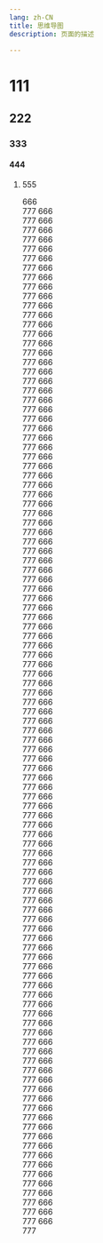 ```yaml
---
lang: zh-CN
title: 思维导图
description: 页面的描述

---
```




#  111
##  222
###  333
####  444
1.  555

    666
    <br/>
    777
    666
    <br/>
    777 666
    <br/>
    777 666
    <br/>
    777 666
    <br/>
    777 666
    <br/>
    777 666
    <br/>
    777 666
    <br/>
    777 666
    <br/>
    777 666
    <br/>
    777 666
    <br/>
    777 666
    <br/>
    777 666
    <br/>
    777 666
    <br/>
    777 666
    <br/>
    777 666
    <br/>
    777 666
    <br/>
    777 666
    <br/>
    777 666
    <br/>
    777 666
    <br/>
    777 666
    <br/>
    777 666
    <br/>
    777 666
    <br/>
    777 666
    <br/>
    777 666
    <br/>
    777 666
    <br/>
    777 666
    <br/>
    777 666
    <br/>
    777 666
    <br/>
    777 666
    <br/>
    777 666
    <br/>
    777 666
    <br/>
    777 666
    <br/>
    777 666
    <br/>
    777 666
    <br/>
    777 666
    <br/>
    777 666
    <br/>
    777 666
    <br/>
    777 666
    <br/>
    777 666
    <br/>
    777 666
    <br/>
    777 666
    <br/>
    777 666
    <br/>
    777 666
    <br/>
    777 666
    <br/>
    777 666
    <br/>
    777 666
    <br/>
    777 666
    <br/>
    777 666
    <br/>
    777 666
    <br/>
    777 666
    <br/>
    777 666
    <br/>
    777 666
    <br/>
    777 666
    <br/>
    777 666
    <br/>
    777 666
    <br/>
    777 666
    <br/>
    777 666
    <br/>
    777 666
    <br/>
    777 666
    <br/>
    777 666
    <br/>
    777 666
    <br/>
    777 666
    <br/>
    777 666
    <br/>
    777 666
    <br/>
    777 666
    <br/>
    777 666
    <br/>
    777 666
    <br/>
    777 666
    <br/>
    777 666
    <br/>
    777 666
    <br/>
    777 666
    <br/>
    777 666
    <br/>
    777 666
    <br/>
    777 666
    <br/>
    777 666
    <br/>
    777 666
    <br/>
    777 666
    <br/>
    777 666
    <br/>
    777 666
    <br/>
    777 666
    <br/>
    777 666
    <br/>
    777 666
    <br/>
    777 666
    <br/>
    777 666
    <br/>
    777 666
    <br/>
    777 666
    <br/>
    777 666
    <br/>
    777 666
    <br/>
    777 666
    <br/>
    777 666
    <br/>
    777 666
    <br/>
    777 666
    <br/>
    777 666
    <br/>
    777 666
    <br/>
    777 666
    <br/>
    777 666
    <br/>
    777 666
    <br/>
    777 666
    <br/>
    777 666
    <br/>
    777 666
    <br/>
    777 666
    <br/>
    777 666
    <br/>
    777 666
    <br/>
    777 666
    <br/>
    777 666
    <br/>
    777 666
    <br/>
    777 666
    <br/>
    777 666
    <br/>
    777